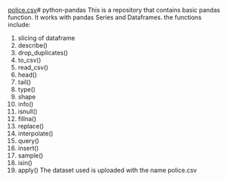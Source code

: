 [police.csv](https://github.com/kanchan-11/python-pandas/files/12053725/police.csv)# python-pandas
This is a repository that contains basic pandas function.
It works with pandas Series and Dataframes.
the functions include:
1. slicing of dataframe
2. describe()
3. drop_duplicates()
4. to_csv()
5. read_csv()
6. head()
7. tail()
8. type()
9. shape
10. info()
11. isnull()
12. fillna()
13. replace()
14. interpolate()
15. query()
16. insert()
17. sample()
18. isin()
19. apply()
The dataset used is uploaded with the name police.csv
